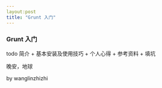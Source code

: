 ```yaml
---
layout:post
title: "Grunt 入门"
---
```



### Grunt 入门

todo 简介 + 基本安装及使用技巧 + 个人心得 + 参考资料 + 填坑 



 晚安，地球



by wanglinzhizhi



